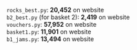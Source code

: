 `rocks_best.py`: **20,452** on website\
`b2_best.py` (for basket 2): **2,419** on website\
`vouchers.py`: **57,952** on website\
`basket1.py`: **11,901** on website\
`b1_jams.py`: **13,494** on website

